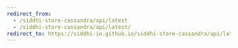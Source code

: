 ```yaml
---
redirect_from:
  - /siddhi-store-cassandra/api/latest
  - /siddhi-store-cassandra/api/latest/
redirect_to: https://siddhi-io.github.io/siddhi-store-cassandra/api/latest/
---
```

